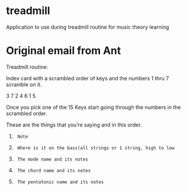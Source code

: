 # treadmill
Application to use during treadmill routine for music theory learning
# Original email from Ant

Treadmill routine:

Index card with a scrambled order of keys and the numbers 1 thru 7 scramble on it.

3 7 2 4 6 1 5

Once you pick one of the 15 Keys start going through the numbers in the scrambled order.

These are the things that you’re saying and in this order.

1.      Note

2.      Where is it on the bass(all strings or 1 string, high to low

3.      The mode name and its notes

4.      The chord name and its notes

5.      The pentatonic name and its notes
